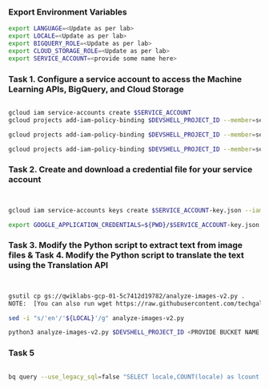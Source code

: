 ### Export Environment Variables ###
```bash
export LANGUAGE=<Update as per lab>
export LOCALE=<Update as per lab>
export BIGQUERY_ROLE=<Update as per lab>
export CLOUD_STORAGE_ROLE=<Update as per lab>
export SERVICE_ACCOUNT=<provide some name here>
```
### Task 1. Configure a service account to access the Machine Learning APIs, BigQuery, and Cloud Storage ###
``` bash

gcloud iam service-accounts create $SERVICE_ACCOUNT
gcloud projects add-iam-policy-binding $DEVSHELL_PROJECT_ID --member=serviceAccount:$SERVICE_ACCOUNT@$DEVSHELL_PROJECT_ID.iam.gserviceaccount.com --role=$BIGQUERY_ROLE

gcloud projects add-iam-policy-binding $DEVSHELL_PROJECT_ID --member=serviceAccount:$SERVICE_ACCOUNT@$DEVSHELL_PROJECT_ID.iam.gserviceaccount.com --role=$CLOUD_STORAGE_ROLE

gcloud projects add-iam-policy-binding $DEVSHELL_PROJECT_ID --member=serviceAccount:$SERVICE_ACCOUNT@$DEVSHELL_PROJECT_ID.iam.gserviceaccount.com --role=roles/serviceusage.serviceUsageConsumer

```
### Task 2. Create and download a credential file for your service account ###

``` bash


gcloud iam service-accounts keys create $SERVICE_ACCOUNT-key.json --iam-account $SERVICE_ACCOUNT@$DEVSHELL_PROJECT_ID.iam.gserviceaccount.com

export GOOGLE_APPLICATION_CREDENTIALS=${PWD}/$SERVICE_ACCOUNT-key.json

```
### Task 3. Modify the Python script to extract text from image files & Task 4. Modify the Python script to translate the text using the Translation API ####
```bash


gsutil cp gs://qwiklabs-gcp-01-5c7412d19782/analyze-images-v2.py . 
NOTE:  [You can also run wget https://raw.githubusercontent.com/techgalary/qwiklabs/main/challenge-labs/Integrate_With_Machine_Learning_Challenge_Lab-Solution/analyze-images-v2.py] - This contains updated Python file

sed -i "s/'en'/'${LOCAL}'/g" analyze-images-v2.py

python3 analyze-images-v2.py $DEVSHELL_PROJECT_ID <PROVIDE BUCKET NAME HERE>

```
### Task 5 ###

```bash

bq query --use_legacy_sql=false "SELECT locale,COUNT(locale) as lcount FROM image_classification_dataset.image_text_detail GROUP BY locale ORDER BY lcount DESC"

```
